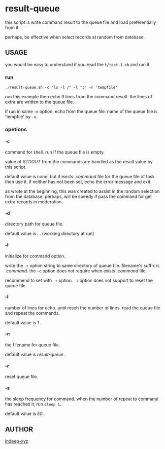 result-queue
====

this script is write command result to the queue file and load preferentially from it.

perhaps, be effective when select records at random from database.

## USAGE

you would be easy to understand if you read the `t/test-1.sh` and run it.

### run

```
./result-queue.sh -c "ls -l /" -l "3" -n 'tempfile'
```

run this example then echo 3 lines from the command result. the lines of extra are written to the queue file.

if run in same `-n` option, echo from the queue file. name of the queue file is 'tempfile'  by `-n`.

### opetions

#### -c

command for shell. run if the queue file is empty.

value of _STDOUT_ from the commands are handled as the result value by this script.

default value is none. but if exists _.command_ file for the queue file of task then use it. if neither has not been set, echo the error message and exit.

as wrote at the beginning, this was created to assist in the random selection from the database. perhaps, will be speedy if pass the command for get extra records in moderation.

#### -d

directory path for queue file.

default value is _._ . (working directory at run)

#### -i

initialize for command option.

write the `-c` option string to same directory of queue file. filename's suffix is _.command_. the `-c` option does not require when exists _.command_ file.

recommend to set with `-r` option. `-i` option does not support to reset the queue file.

#### -l

number of lines for echo.  until reach the number of lines, read the queue file and repeat the commands.

default value is _1_ .

#### -n

the filename for queue file.

default value is _result-queue_ .

#### -r

reset queue file.

#### -s

the sleep frequency for command. when the number of repeat to command has reached it, run `sleep 1`.

default value is _50_ .

## AUTHOR

[indeep-xyz](http://indeep.xyz/)
